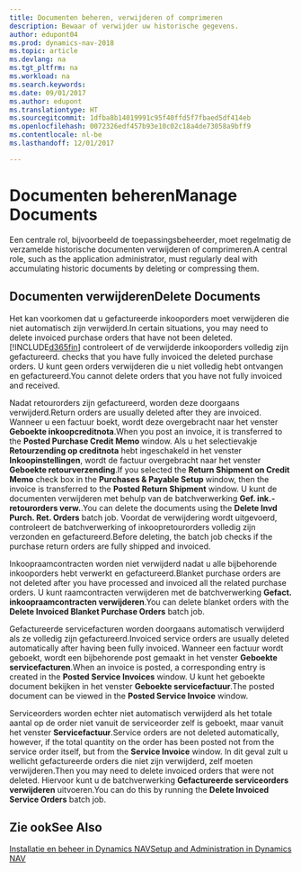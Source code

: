 ```yaml
---
title: Documenten beheren, verwijderen of comprimeren
description: Bewaar of verwijder uw historische gegevens.
author: edupont04
ms.prod: dynamics-nav-2018
ms.topic: article
ms.devlang: na
ms.tgt_pltfrm: na
ms.workload: na
ms.search.keywords: 
ms.date: 09/01/2017
ms.author: edupont
ms.translationtype: HT
ms.sourcegitcommit: 1dfba8b14019991c95f40ffd5f7fbaed5df414eb
ms.openlocfilehash: 0072326edf457b93e10c02c18a4de73058a9bff9
ms.contentlocale: nl-be
ms.lasthandoff: 12/01/2017

---
```

# <a name="manage-documents"></a><span data-ttu-id="06237-103">Documenten beheren</span><span class="sxs-lookup"><span data-stu-id="06237-103">Manage Documents</span></span>
<span data-ttu-id="06237-104">Een centrale rol, bijvoorbeeld de toepassingsbeheerder, moet regelmatig de verzamelde historische documenten verwijderen of comprimeren.</span><span class="sxs-lookup"><span data-stu-id="06237-104">A central role, such as the application administrator, must regularly deal with accumulating historic documents by deleting or compressing them.</span></span>  

## <a name="delete-documents"></a><span data-ttu-id="06237-105">Documenten verwijderen</span><span class="sxs-lookup"><span data-stu-id="06237-105">Delete Documents</span></span>
<span data-ttu-id="06237-106">Het kan voorkomen dat u gefactureerde inkooporders moet verwijderen die niet automatisch zijn verwijderd.</span><span class="sxs-lookup"><span data-stu-id="06237-106">In certain situations, you may need to delete invoiced purchase orders that have not been deleted.</span></span> [!INCLUDE[d365fin](includes/d365fin_md.md)]<span data-ttu-id="06237-107"> controleert of de verwijderde inkooporders volledig zijn gefactureerd.</span><span class="sxs-lookup"><span data-stu-id="06237-107"> checks that you have fully invoiced the deleted purchase orders.</span></span> <span data-ttu-id="06237-108">U kunt geen orders verwijderen die u niet volledig hebt ontvangen en gefactureerd.</span><span class="sxs-lookup"><span data-stu-id="06237-108">You cannot delete orders that you have not fully invoiced and received.</span></span>  

<span data-ttu-id="06237-109">Nadat retourorders zijn gefactureerd, worden deze doorgaans verwijderd.</span><span class="sxs-lookup"><span data-stu-id="06237-109">Return orders are usually deleted after they are invoiced.</span></span> <span data-ttu-id="06237-110">Wanneer u een factuur boekt, wordt deze overgebracht naar het venster **Geboekte inkoopcreditnota**.</span><span class="sxs-lookup"><span data-stu-id="06237-110">When you post an invoice, it is transferred to the **Posted Purchase Credit Memo** window.</span></span> <span data-ttu-id="06237-111">Als u het selectievakje **Retourzending op creditnota** hebt ingeschakeld in het venster **Inkoopinstellingen**, wordt de factuur overgebracht naar het venster **Geboekte retourverzending**.</span><span class="sxs-lookup"><span data-stu-id="06237-111">If you selected the **Return Shipment on Credit Memo** check box in the **Purchases & Payable Setup** window, then the invoice is transferred to the **Posted Return Shipment** window.</span></span> <span data-ttu-id="06237-112">U kunt de documenten verwijderen met behulp van de batchverwerking **Gef. ink.-retourorders verw.**.</span><span class="sxs-lookup"><span data-stu-id="06237-112">You can delete the documents using the **Delete Invd Purch. Ret. Orders** batch job.</span></span> <span data-ttu-id="06237-113">Voordat de verwijdering wordt uitgevoerd, controleert de batchverwerking of inkoopretourorders volledig zijn verzonden en gefactureerd.</span><span class="sxs-lookup"><span data-stu-id="06237-113">Before deleting, the batch job checks if the purchase return orders are fully shipped and invoiced.</span></span>  

<span data-ttu-id="06237-114">Inkoopraamcontracten worden niet verwijderd nadat u alle bijbehorende inkooporders hebt verwerkt en gefactureerd.</span><span class="sxs-lookup"><span data-stu-id="06237-114">Blanket purchase orders are not deleted after you have processed and invoiced all the related purchase orders.</span></span> <span data-ttu-id="06237-115">U kunt raamcontracten verwijderen met de batchverwerking **Gefact. inkoopraamcontracten verwijderen**.</span><span class="sxs-lookup"><span data-stu-id="06237-115">You can delete blanket orders with the **Delete Invoiced Blanket Purchase Orders** batch job.</span></span>  

<span data-ttu-id="06237-116">Gefactureerde servicefacturen worden doorgaans automatisch verwijderd als ze volledig zijn gefactureerd.</span><span class="sxs-lookup"><span data-stu-id="06237-116">Invoiced service orders are usually deleted automatically after having been fully invoiced.</span></span> <span data-ttu-id="06237-117">Wanneer een factuur wordt geboekt, wordt een bijbehorende post gemaakt in het venster **Geboekte servicefacturen**.</span><span class="sxs-lookup"><span data-stu-id="06237-117">When an invoice is posted, a corresponding entry is created in the **Posted Service Invoices** window.</span></span> <span data-ttu-id="06237-118">U kunt het geboekte document bekijken in het venster **Geboekte servicefactuur**.</span><span class="sxs-lookup"><span data-stu-id="06237-118">The posted document can be viewed in the **Posted Service Invoice** window.</span></span>  

<span data-ttu-id="06237-119">Serviceorders worden echter niet automatisch verwijderd als het totale aantal op de order niet vanuit de serviceorder zelf is geboekt, maar vanuit het venster **Servicefactuur**.</span><span class="sxs-lookup"><span data-stu-id="06237-119">Service orders are not deleted automatically, however, if the total quantity on the order has been posted not from the service order itself, but from the **Service Invoice** window.</span></span> <span data-ttu-id="06237-120">In dit geval zult u wellicht gefactureerde orders die niet zijn verwijderd, zelf moeten verwijderen.</span><span class="sxs-lookup"><span data-stu-id="06237-120">Then you may need to delete invoiced orders that were not deleted.</span></span> <span data-ttu-id="06237-121">Hiervoor kunt u de batchverwerking **Gefactureerde serviceorders verwijderen** uitvoeren.</span><span class="sxs-lookup"><span data-stu-id="06237-121">You can do this by running the **Delete Invoiced Service Orders** batch job.</span></span>  

## <a name="see-also"></a><span data-ttu-id="06237-122">Zie ook</span><span class="sxs-lookup"><span data-stu-id="06237-122">See Also</span></span>  
[<span data-ttu-id="06237-123">Installatie en beheer in Dynamics NAV</span><span class="sxs-lookup"><span data-stu-id="06237-123">Setup and Administration in Dynamics NAV</span></span>](admin-setup-and-administration.md)  

